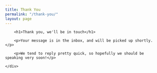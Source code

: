 ```yaml
---
title: Thank You
permalink: "/thank-you/"
layout: page
---
```


<div class="panel content">
    <div class="container">

        <h1>Thank you, we'll be in touch</h1>

        <p>Your message is in the inbox, and will be picked up shortly.</p>

        <p>We tend to reply pretty quick, so hopefully we should be speaking very soon!</p>

    </div>
</div>

